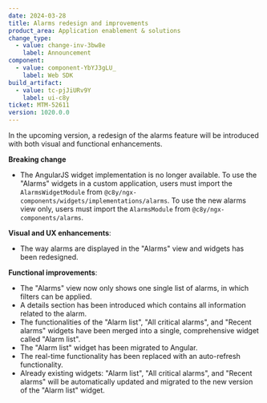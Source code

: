 ```yaml
---
date: 2024-03-28
title: Alarms redesign and improvements
product_area: Application enablement & solutions
change_type:
  - value: change-inv-3bw8e
    label: Announcement
component:
  - value: component-YbYJ3gLU_
    label: Web SDK
build_artifact:
  - value: tc-pjJiURv9Y
    label: ui-c8y
ticket: MTM-52611
version: 1020.0.0
---
```

In the upcoming version, a redesign of the alarms feature will be introduced with both visual and functional enhancements.

**Breaking change**

* The AngularJS widget implementation is no longer available. To use the "Alarms" widgets in a custom application, users must import the `AlarmsWidgetModule` from `@c8y/ngx-components/widgets/implementations/alarms`. To use the new alarms view only, users must import the `AlarmsModule` from `@c8y/ngx-components/alarms`.

**Visual and UX enhancements**:

* The way alarms are displayed in the "Alarms" view and widgets has been redesigned.

**Functional improvements**:

* The "Alarms" view now only shows one single list of alarms, in which filters can be applied.
* A details section has been introduced which contains all information related to the alarm.
* The functionalities of the "Alarm list", "All critical alarms", and "Recent alarms" widgets have been merged into a single, comprehensive widget called "Alarm list".
* The "Alarm list" widget has been migrated to Angular.
* The real-time functionality has been replaced with an auto-refresh functionality.
* Already existing widgets: "Alarm list", "All critical alarms", and "Recent alarms" will be automatically updated and migrated to the new version of the "Alarm list" widget.
